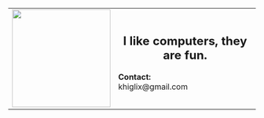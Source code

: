<table>
  <tr>
    <td>
      <img src="https://github.com/Higlix/Higlix/assets/109249128/5c0e3b31-e409-49ce-a7b3-f8e0ab79d85a" width="200"/>
    </td>
    <td>
      <h2 align="center">I like computers, they are fun.</h2>
      <p><strong>Contact:</strong><br>
      khiglix@gmail.com</p>
    </td>
  </tr>
</table>
